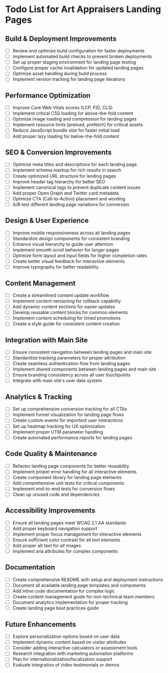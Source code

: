 # Todo List for Art Appraisers Landing Pages

## Build & Deployment Improvements

- [ ] Review and optimize build configuration for faster deployments
- [ ] Implement automated build checks to prevent broken deployments
- [ ] Set up proper staging environment for landing page testing
- [ ] Configure proper cache invalidation for updated landing pages
- [ ] Optimize asset handling during build process
- [ ] Implement version tracking for landing page iterations

## Performance Optimization

- [ ] Improve Core Web Vitals scores (LCP, FID, CLS)
- [ ] Implement critical CSS loading for above-the-fold content
- [ ] Optimize image loading and compression for landing pages
- [ ] Implement resource hints (preload, prefetch) for critical assets
- [ ] Reduce JavaScript bundle size for faster initial load
- [ ] Add proper lazy loading for below-the-fold content

## SEO & Conversion Improvements

- [ ] Optimize meta titles and descriptions for each landing page
- [ ] Implement schema markup for rich results in search
- [ ] Create optimized URL structure for landing pages
- [ ] Improve header tag hierarchy for better SEO
- [ ] Implement canonical tags to prevent duplicate content issues
- [ ] Add proper Open Graph and Twitter card metadata
- [ ] Optimize CTA (Call-to-Action) placement and wording
- [ ] A/B test different landing page variations for conversion

## Design & User Experience

- [ ] Improve mobile responsiveness across all landing pages
- [ ] Standardize design components for consistent branding
- [ ] Enhance visual hierarchy to guide user attention
- [ ] Implement smooth scroll behavior for longer pages
- [ ] Optimize form layout and input fields for higher completion rates
- [ ] Create better visual feedback for interactive elements
- [ ] Improve typography for better readability

## Content Management

- [ ] Create a streamlined content update workflow
- [ ] Implement content versioning for rollback capability
- [ ] Add dynamic content sections for easier updates
- [ ] Develop reusable content blocks for common elements
- [ ] Implement content scheduling for timed promotions
- [ ] Create a style guide for consistent content creation

## Integration with Main Site

- [ ] Ensure consistent navigation between landing pages and main site
- [ ] Standardize tracking parameters for proper attribution
- [ ] Create seamless authentication flow from landing pages
- [ ] Implement shared components between landing pages and main site
- [ ] Ensure branding consistency across all user touchpoints
- [ ] Integrate with main site's user data system

## Analytics & Tracking

- [ ] Set up comprehensive conversion tracking for all CTAs
- [ ] Implement funnel visualization for landing page flows
- [ ] Create custom events for important user interactions
- [ ] Set up heatmap tracking for UX optimization
- [ ] Implement proper UTM parameter handling
- [ ] Create automated performance reports for landing pages

## Code Quality & Maintenance

- [ ] Refactor landing page components for better reusability
- [ ] Implement proper error handling for all interactive elements
- [ ] Create component library for landing page elements
- [ ] Add comprehensive unit tests for critical components
- [ ] Implement end-to-end tests for conversion flows
- [ ] Clean up unused code and dependencies

## Accessibility Improvements

- [ ] Ensure all landing pages meet WCAG 2.1 AA standards
- [ ] Add proper keyboard navigation support
- [ ] Implement proper focus management for interactive elements
- [ ] Ensure sufficient color contrast for all text elements
- [ ] Add proper alt text for all images
- [ ] Implement aria attributes for complex components

## Documentation

- [ ] Create comprehensive README with setup and deployment instructions
- [ ] Document all available landing page templates and components
- [ ] Add inline code documentation for complex logic
- [ ] Create content management guide for non-technical team members
- [ ] Document analytics implementation for proper tracking
- [ ] Create landing page best practices guide

## Future Enhancements

- [ ] Explore personalization options based on user data
- [ ] Implement dynamic content based on visitor attributes
- [ ] Consider adding interactive calculators or assessment tools
- [ ] Research integration with marketing automation platforms
- [ ] Plan for internationalization/localization support
- [ ] Evaluate integration of video testimonials or demos 